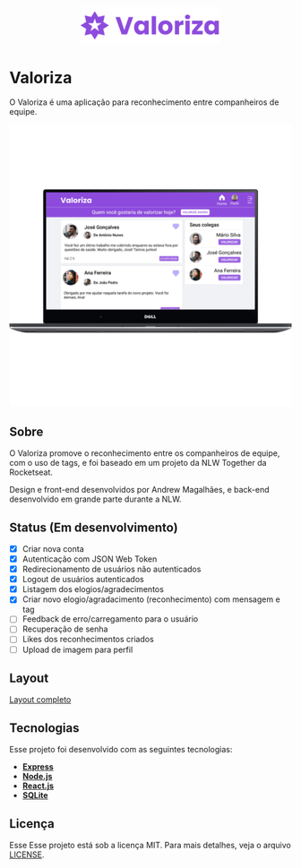 <p align="center"><img src="./.github/valoriza-logo.png" width="250px"></p>

# Valoriza

O Valoriza é uma aplicação para reconhecimento entre companheiros de equipe.

<img src="./.github/valoriza-layout.png" width='768px'>

## Sobre

O Valoriza promove o reconhecimento entre os companheiros de equipe, com o uso de tags, e foi baseado em um projeto da NLW Together da Rocketseat.

Design e front-end desenvolvidos por Andrew Magalhães, e back-end desenvolvido em grande parte durante a NLW.

## Status (Em desenvolvimento)

- [x] Criar nova conta
- [x] Autenticação com JSON Web Token
- [x] Redirecionamento de usuários não autenticados
- [x] Logout de usuários autenticados
- [x] Listagem dos elogios/agradecimentos
- [x] Criar novo elogio/agradacimento (reconhecimento) com mensagem e tag
- [ ] Feedback de erro/carregamento para o usuário
- [ ] Recuperação de senha
- [ ] Likes dos reconhecimentos criados
- [ ] Upload de imagem para perfil

## Layout

[Layout completo](https://www.figma.com/file/SfbULpyjra5CvJydQBe1pd/Valoriza?node-id=0%3A1)

## Tecnologias

Esse projeto foi desenvolvido com as seguintes tecnologias:

- **[Express](https://expressjs.com/)**
- **[Node.js](https://nodejs.org/en/)**
- **[React.js](https://reactjs.org/)**
- **[SQLite](https://www.sqlite.org/)**

## Licença

Esse Esse projeto está sob a licença MIT. Para mais detalhes, veja o arquivo [LICENSE](./LICENSE).

